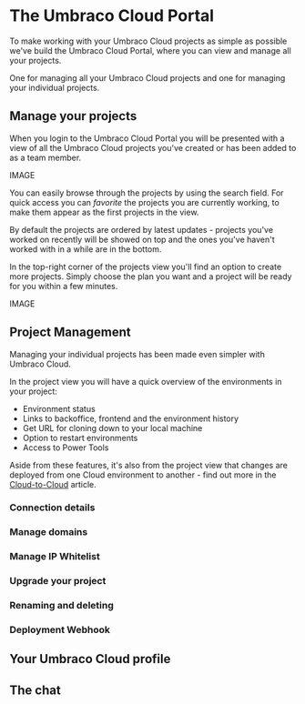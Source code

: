 # The Umbraco Cloud Portal

To make working with your Umbraco Cloud projects as simple as possible we've build the Umbraco Cloud Portal, where you can view and manage all your projects. 

One for managing all your Umbraco Cloud projects and one for managing your individual projects.

## Manage your projects

When you login to the Umbraco Cloud Portal you will be presented with a view of all the Umbraco Cloud projects you've created or has been added to as a team member. 

IMAGE

You can easily browse through the projects by using the search field. For quick access you can *favorite* the projects you are currently working, to make them appear as the first projects in the view.

By default the projects are ordered by latest updates - projects you've worked on recently will be showed on top and the ones you've haven't worked with in a while are in the bottom.

In the top-right corner of the projects view you'll find an option to create more projects. Simply choose the plan you want and a project will be ready for you within a few minutes. 

IMAGE

## Project Management

Managing your individual projects has been made even simpler with Umbraco Cloud. 

In the project view you will have a quick overview of the environments in your project:

* Environment status
* Links to backoffice, frontend and the environment history
* Get URL for cloning down to your local machine
* Option to restart environments
* Access to Power Tools

Aside from these features, it's also from the project view that changes are deployed from one Cloud environment to another - find out more in the [Cloud-to-Cloud](/Deployment/cloud-to-cloud) article.



### Connection details

### Manage domains

### Manage IP Whitelist

### Upgrade your project

### Renaming and deleting

### Deployment Webhook

## Your Umbraco Cloud profile

## The chat